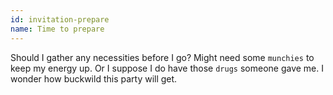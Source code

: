 ```yaml
---
id: invitation-prepare
name: Time to prepare
---
```


Should I gather any necessities before I go? Might need some `munchies` to keep my energy up. Or I suppose I do have those `drugs` someone gave me. I wonder how buckwild this party will get.
